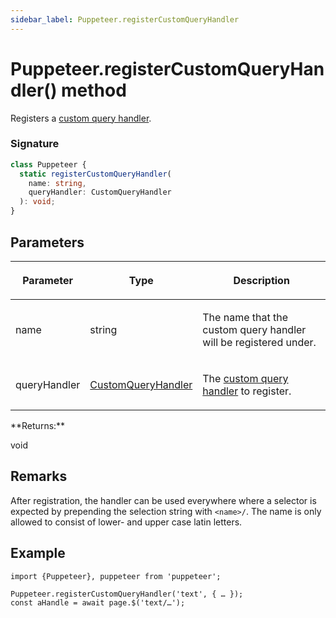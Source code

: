 ```yaml
---
sidebar_label: Puppeteer.registerCustomQueryHandler
---
```


# Puppeteer.registerCustomQueryHandler() method

Registers a [custom query handler](./puppeteer.customqueryhandler.md).

### Signature

```typescript
class Puppeteer {
  static registerCustomQueryHandler(
    name: string,
    queryHandler: CustomQueryHandler
  ): void;
}
```

## Parameters

<table><thead><tr><th>

Parameter

</th><th>

Type

</th><th>

Description

</th></tr></thead>
<tbody><tr><td>

name

</td><td>

string

</td><td>

The name that the custom query handler will be registered under.

</td></tr>
<tr><td>

queryHandler

</td><td>

[CustomQueryHandler](./puppeteer.customqueryhandler.md)

</td><td>

The [custom query handler](./puppeteer.customqueryhandler.md) to register.

</td></tr>
</tbody></table>
**Returns:**

void

## Remarks

After registration, the handler can be used everywhere where a selector is expected by prepending the selection string with `<name>/`. The name is only allowed to consist of lower- and upper case latin letters.

## Example

```
import {Puppeteer}, puppeteer from 'puppeteer';

Puppeteer.registerCustomQueryHandler('text', { … });
const aHandle = await page.$('text/…');
```
